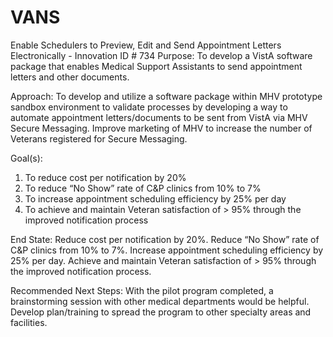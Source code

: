 VANS
====

Enable Schedulers to Preview, Edit and Send Appointment Letters Electronically - Innovation ID # 734
Purpose:
To develop a VistA software package that enables Medical Support Assistants to send appointment letters and other documents.

Approach:
To develop and utilize a software package within MHV prototype sandbox environment to validate processes by developing a way to automate appointment letters/documents to be sent from VistA via MHV Secure Messaging. Improve marketing of MHV to increase the number of Veterans registered for Secure Messaging.

Goal(s):
1. To reduce cost per notification by 20%
2. To reduce “No Show” rate of C&P clinics from 10% to 7%
3. To increase appointment scheduling efficiency by 25% per day
4. To achieve and maintain Veteran satisfaction of > 95% through the improved notification process

End State: Reduce cost per notification by 20%. Reduce “No Show” rate of C&P clinics from 10% to 7%. Increase appointment scheduling efficiency by 25% per day. Achieve and maintain Veteran satisfaction of > 95% through the improved notification process.

Recommended Next Steps: With the pilot program completed, a brainstorming session with other medical departments would be helpful. Develop plan/training to spread the program to other specialty areas and facilities.
